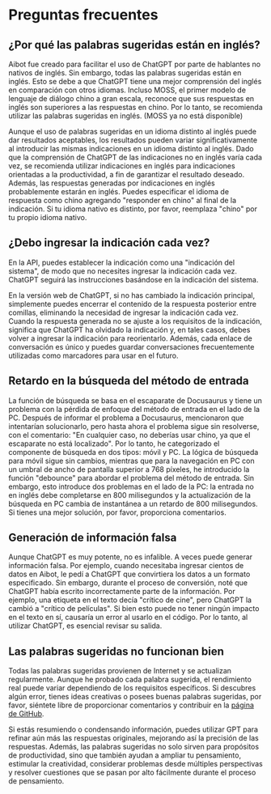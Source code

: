 # Preguntas frecuentes

## ¿Por qué las palabras sugeridas están en inglés?

Aibot fue creado para facilitar el uso de ChatGPT por parte de hablantes no nativos de inglés. Sin embargo, todas las palabras sugeridas están en inglés. Esto se debe a que ChatGPT tiene una mejor comprensión del inglés en comparación con otros idiomas. Incluso MOSS, el primer modelo de lenguaje de diálogo chino a gran escala, reconoce que sus respuestas en inglés son superiores a las respuestas en chino. Por lo tanto, se recomienda utilizar las palabras sugeridas en inglés. (MOSS ya no está disponible)

Aunque el uso de palabras sugeridas en un idioma distinto al inglés puede dar resultados aceptables, los resultados pueden variar significativamente al introducir las mismas indicaciones en un idioma distinto al inglés. Dado que la comprensión de ChatGPT de las indicaciones no en inglés varía cada vez, se recomienda utilizar indicaciones en inglés para indicaciones orientadas a la productividad, a fin de garantizar el resultado deseado. Además, las respuestas generadas por indicaciones en inglés probablemente estarán en inglés. Puedes especificar el idioma de respuesta como chino agregando "responder en chino" al final de la indicación. Si tu idioma nativo es distinto, por favor, reemplaza "chino" por tu propio idioma nativo.

## ¿Debo ingresar la indicación cada vez?

En la API, puedes establecer la indicación como una "indicación del sistema", de modo que no necesites ingresar la indicación cada vez. ChatGPT seguirá las instrucciones basándose en la indicación del sistema.

En la versión web de ChatGPT, si no has cambiado la indicación principal, simplemente puedes encerrar el contenido de la respuesta posterior entre comillas, eliminando la necesidad de ingresar la indicación cada vez. Cuando la respuesta generada no se ajuste a los requisitos de la indicación, significa que ChatGPT ha olvidado la indicación y, en tales casos, debes volver a ingresar la indicación para reorientarlo. Además, cada enlace de conversación es único y puedes guardar conversaciones frecuentemente utilizadas como marcadores para usar en el futuro.

## Retardo en la búsqueda del método de entrada

La función de búsqueda se basa en el escaparate de Docusaurus y tiene un problema con la pérdida de enfoque del método de entrada en el lado de la PC. Después de informar el problema a Docusaurus, mencionaron que intentarían solucionarlo, pero hasta ahora el problema sigue sin resolverse, con el comentario: "En cualquier caso, no deberías usar chino, ya que el escaparate no está localizado". Por lo tanto, he categorizado el componente de búsqueda en dos tipos: móvil y PC. La lógica de búsqueda para móvil sigue sin cambios, mientras que para la navegación en PC con un umbral de ancho de pantalla superior a 768 píxeles, he introducido la función "debounce" para abordar el problema del método de entrada. Sin embargo, esto introduce dos problemas en el lado de la PC: la entrada no en inglés debe completarse en 800 milisegundos y la actualización de la búsqueda en PC cambia de instantánea a un retardo de 800 milisegundos. Si tienes una mejor solución, por favor, proporciona comentarios.

## Generación de información falsa

Aunque ChatGPT es muy potente, no es infalible. A veces puede generar información falsa. Por ejemplo, cuando necesitaba ingresar cientos de datos en Aibot, le pedí a ChatGPT que convirtiera los datos a un formato especificado. Sin embargo, durante el proceso de conversión, noté que ChatGPT había escrito incorrectamente parte de la información. Por ejemplo, una etiqueta en el texto decía "crítico de cine", pero ChatGPT la cambió a "crítico de películas". Si bien esto puede no tener ningún impacto en el texto en sí, causaría un error al usarlo en el código. Por lo tanto, al utilizar ChatGPT, es esencial revisar su salida.

## Las palabras sugeridas no funcionan bien

Todas las palabras sugeridas provienen de Internet y se actualizan regularmente. Aunque he probado cada palabra sugerida, el rendimiento real puede variar dependiendo de los requisitos específicos. Si descubres algún error, tienes ideas creativas o posees buenas palabras sugeridas, por favor, siéntete libre de proporcionar comentarios y contribuir en la [página de GitHub](https://github.com/rockbenben/ChatGPT-Shortcut/discussions/11).

Si estás resumiendo o condensando información, puedes utilizar GPT para refinar aún más las respuestas originales, mejorando así la precisión de las respuestas. Además, las palabras sugeridas no solo sirven para propósitos de productividad, sino que también ayudan a ampliar tu pensamiento, estimular la creatividad, considerar problemas desde múltiples perspectivas y resolver cuestiones que se pasan por alto fácilmente durante el proceso de pensamiento.
